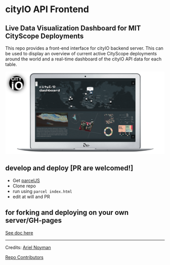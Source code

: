 # cityIO API Frontend 
## Live Data Visualization Dashboard for MIT CityScope Deployments

This repo provides a front-end interface for cityIO backend server. This can be used to display an overview of current active CityScope deployments around the world and a real-time dashboard of the cityIO API data for each table. 

![alt text](/docs/cityIOfe.png "cityIO frontend")

## develop and deploy [PR are welcomed!]
- Get [parcelJS](https://parceljs.org/)
- Clone repo
- run using `parcel index.html`
- edit at will and PR

## for forking and deploying on your own server/GH-pages 
[See doc here](https://github.com/CityScope/CS_CityIO_Frontend/blob/master/docs/deploy.md)
____
Credits: [Ariel Noyman](http://arielnoyman.com)

[Repo Contributors](https://github.com/CityScope/CS_CityIO_Frontend/graphs/contributors)
